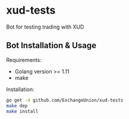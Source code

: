 # xud-tests

Bot for testing trading with XUD

## Bot Installation & Usage

Requirements:

* Golang version >= 1.11
* make

Installation:

```bash
go get -d github.com/ExchangeUnion/xud-tests
make dep
make install
```
